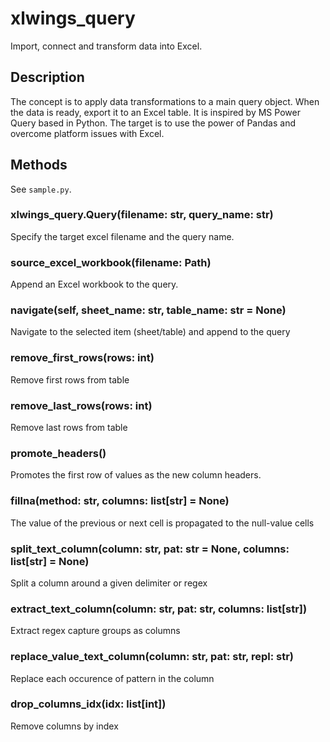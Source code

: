 xlwings_query
=============

Import, connect and transform data into Excel.

Description
-----------

The concept is to apply data transformations to a main query object.
When the data is ready, export it to an Excel table.
It is inspired by MS Power Query based in Python.
The target is to use the power of Pandas and overcome platform issues with Excel.

Methods
-------

See `sample.py`.

### xlwings_query.Query(filename: str, query_name: str)
Specify the target excel filename and the query name.

### source_excel_workbook(filename: Path)
Append an Excel workbook to the query.

### navigate(self, sheet_name: str, table_name: str = None)
Navigate to the selected item (sheet/table) and append to the query

### remove_first_rows(rows: int)
Remove first rows from table

### remove_last_rows(rows: int)
Remove last rows from table

### promote_headers()
Promotes the first row of values as the new column headers.

### fillna(method: str, columns: list[str] = None)
The value of the previous or next cell is propagated to the null-value cells

### split_text_column(column: str, pat: str = None, columns: list[str] = None)
Split a column around a given delimiter or regex

### extract_text_column(column: str, pat: str, columns: list[str])
Extract regex capture groups as columns

### replace_value_text_column(column: str, pat: str, repl: str)
Replace each occurence of pattern in the column

### drop_columns_idx(idx: list[int])
Remove columns by index
